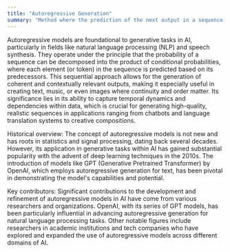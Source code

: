 ```yaml
---
title: "Autoregressive Generation"
summary: "Method where the prediction of the next output in a sequence is based on the previously generated outputs."
---
```

Autoregressive models are foundational to generative tasks in AI, particularly in fields like natural language processing (NLP) and speech synthesis. They operate under the principle that the probability of a sequence can be decomposed into the product of conditional probabilities, where each element (or token) in the sequence is predicted based on its predecessors. This sequential approach allows for the generation of coherent and contextually relevant outputs, making it especially useful in creating text, music, or even images where continuity and order matter. Its significance lies in its ability to capture temporal dynamics and dependencies within data, which is crucial for generating high-quality, realistic sequences in applications ranging from chatbots and language translation systems to creative compositions.

Historical overview: The concept of autoregressive models is not new and has roots in statistics and signal processing, dating back several decades. However, its application in generative tasks within AI has gained substantial popularity with the advent of deep learning techniques in the 2010s. The introduction of models like GPT (Generative Pretrained Transformer) by OpenAI, which employs autoregressive generation for text, has been pivotal in demonstrating the model's capabilities and potential.

Key contributors: Significant contributions to the development and refinement of autoregressive models in AI have come from various researchers and organizations. OpenAI, with its series of GPT models, has been particularly influential in advancing autoregressive generation for natural language processing tasks. Other notable figures include researchers in academic institutions and tech companies who have explored and expanded the use of autoregressive models across different domains of AI.

